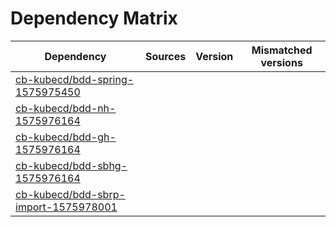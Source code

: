 # Dependency Matrix

Dependency | Sources | Version | Mismatched versions
---------- | ------- | ------- | -------------------
[cb-kubecd/bdd-spring-1575975450](https://github.com/cb-kubecd/bdd-spring-1575975450.git) |  | []() | 
[cb-kubecd/bdd-nh-1575976164](https://github.com/cb-kubecd/bdd-nh-1575976164.git) |  | []() | 
[cb-kubecd/bdd-gh-1575976164](https://github.com/cb-kubecd/bdd-gh-1575976164.git) |  | []() | 
[cb-kubecd/bdd-sbhg-1575976164](https://github.com/cb-kubecd/bdd-sbhg-1575976164.git) |  | []() | 
[cb-kubecd/bdd-sbrp-import-1575978001](https://github.com/cb-kubecd/bdd-sbrp-import-1575978001.git) |  | []() | 
